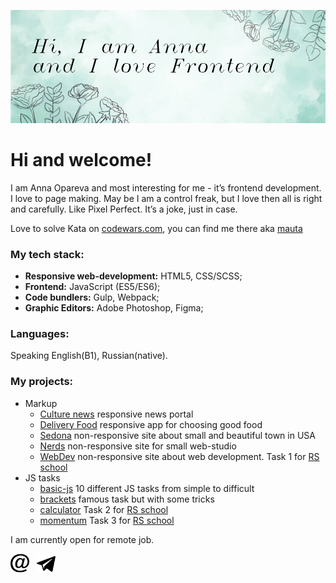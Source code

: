 

<p align="center">
    <img src="https://github.com/mauta/mauta/blob/master/banner2.jpg" width="854" " />
</p>

# Hi and welcome! 

I am Anna Opareva and most interesting for me - it’s frontend development. I love to page making. May be I am a control freak, but I love then all is right and carefully. Like Pixel Perfect. It’s a joke, just in case.

Love to solve Kata on [codewars.com](https://www.codewars.com/), you can find me there aka [mauta](https://www.codewars.com/users/mauta)


### My tech stack:

- **Responsive web-development:** HTML5, CSS/SCSS;
- **Frontend:** JavaScript (ES5/ES6);
- **Code bundlers:** Gulp, Webpack;
- **Graphic Editors:** Adobe Photoshop, Figma;

### Languages:
Speaking English(B1), Russian(native).

### My projects:

* Markup
    * [Culture news](https://mauta.github.io/culture_news/) responsive news portal
    * [Delivery Food](https://mauta.github.io/dilivery/) responsive app for choosing good food
    * [Sedona](https://mauta.github.io/sedona/) non-responsive site about small and beautiful town in USA
    * [Nerds](https://mauta.github.io/nerds/) non-responsive site for small web-studio
    * [WebDev](https://github.com/mauta/webdev) non-responsive site about web development. Task 1 for [RS school](https://rs.school/)
* JS tasks
    * [basic-js](https://github.com/mauta/basic-js) 10 different JS tasks from simple to difficult
    * [brackets](https://github.com/mauta/brackets) famous task but with some tricks
    * [calculator](https://github.com/mauta/calculator) Task 2 for [RS school](https://rs.school/)
    * [momentum](https://github.com/mauta/momentum) Task 3 for [RS school](https://rs.school/)
    

I am currently open for remote job.

<p >
<a href="mailto:anna.opareva@gmail.com"><img height="30" src="https://github.com/mauta/mauta/blob/master/iconmonstr-email-12.svg"></a>&nbsp;&nbsp;
<a href="https://t.me/annamauta"><img height="30" src="https://github.com/mauta/mauta/blob/master/iconmonstr-telegram-1.svg"></a>&nbsp;&nbsp;
</p>
